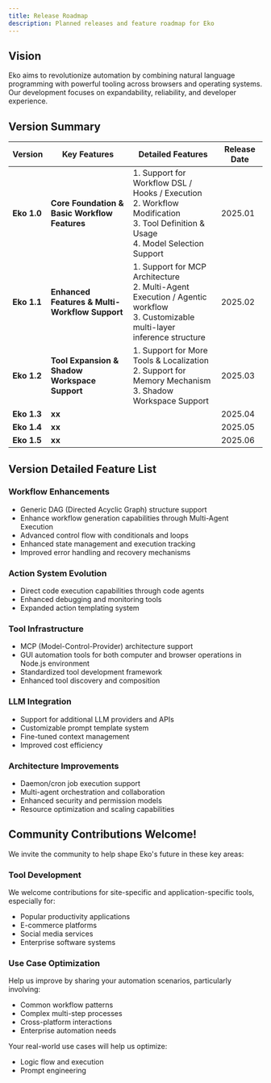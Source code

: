 ```yaml
---
title: Release Roadmap
description: Planned releases and feature roadmap for Eko
---
```


## Vision

Eko aims to revolutionize automation by combining natural language programming with powerful tooling across browsers and operating systems. Our development focuses on expandability, reliability, and developer experience.

## Version Summary

| Version     | Key Features                                                                                              | Detailed Features                                                                                           | Release Date  |
|-------------|-----------------------------------------------------------------------------------------------------------|-------------------------------------------------------------------------------------------------------------|---------------|
| **Eko 1.0** | **Core Foundation & Basic Workflow Features**                                                              | 1. Support for Workflow DSL / Hooks / Execution <br> 2. Workflow Modification <br> 3. Tool Definition & Usage <br> 4. Model Selection Support | 2025.01    |
| **Eko 1.1** | **Enhanced Features & Multi-Workflow Support**                                                              | 1. Support for MCP Architecture <br> 2. Multi-Agent Execution / Agentic workflow <br> 3. Customizable multi-layer inference structure | 2025.02   |
| **Eko 1.2** | **Tool Expansion & Shadow Workspace Support**                                                               | 1. Support for More Tools & Localization <br> 2. Support for Memory Mechanism <br> 3. Shadow Workspace Support      | 2025.03   |
| **Eko 1.3** | **xx**                                                               |      | 2025.04   |
| **Eko 1.4** | **xx**                                                               |      | 2025.05   |
| **Eko 1.5** | **xx**                                                               |      | 2025.06   |


## Version Detailed Feature List

### Workflow Enhancements

- Generic DAG (Directed Acyclic Graph) structure support
- Enhance workflow generation capabilities through Multi-Agent Execution
- Advanced control flow with conditionals and loops
- Enhanced state management and execution tracking
- Improved error handling and recovery mechanisms

### Action System Evolution

- Direct code execution capabilities through code agents
- Enhanced debugging and monitoring tools
- Expanded action templating system

### Tool Infrastructure

- MCP (Model-Control-Provider) architecture support
- GUI automation tools for both computer and browser operations in Node.js environment
- Standardized tool development framework
- Enhanced tool discovery and composition

### LLM Integration

- Support for additional LLM providers and APIs
- Customizable prompt template system
- Fine-tuned context management
- Improved cost efficiency

### Architecture Improvements

- Daemon/cron job execution support
- Multi-agent orchestration and collaboration
- Enhanced security and permission models
- Resource optimization and scaling capabilities

## Community Contributions Welcome!

We invite the community to help shape Eko's future in these key areas:

### Tool Development

We welcome contributions for site-specific and application-specific tools, especially for:

- Popular productivity applications
- E-commerce platforms
- Social media services
- Enterprise software systems

### Use Case Optimization

Help us improve by sharing your automation scenarios, particularly involving:

- Common workflow patterns
- Complex multi-step processes
- Cross-platform interactions
- Enterprise automation needs

Your real-world use cases will help us optimize:

- Logic flow and execution
- Prompt engineering
